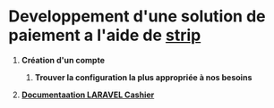 # Developpement d'une solution de paiement a l'aide de [strip](https://stripe.com/fr-be) 

1. **Création d'un compte**
    1. **Trouver la configuration la plus appropriée à nos besoins** 
       
2. **[Documentaation LARAVEL Cashier](https://laravel.com/docs/10.x/billing)**
 